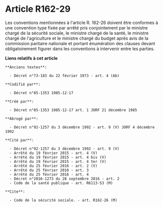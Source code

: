 # Article R162-29

Les conventions mentionnées à l'article R. 162-26 doivent être conformes à une convention type fixée par arrêté pris
conjointement par le ministre chargé de la sécurité sociale, le ministre chargé de la santé, le ministre chargé de
l'agriculture et le ministre chargé du budget après avis de la commission paritaire nationale et portant énumération des
clauses devant obligatoirement figurer dans les conventions à intervenir entre les parties.

**Liens relatifs à cet article**

	**Anciens textes**:

	  - Décret n°73-183 du 22 février 1973 - art. 4 (Ab)

	**Codifié par**:

	  - Décret n°85-1353 1985-12-17

	**Créé par**:

	  - Décret n°85-1353 1985-12-17 art. 1 JORF 21 décembre 1985

	**Abrogé par**:

	  - Décret n°92-1257 du 3 décembre 1992 - art. 9 (V) JORF 4 décembre 1992

	**Cité par**:

	  - Décret n°92-1257 du 3 décembre 1992 - art. 9 (V)
	  - Arrêté du 19 février 2015 - art. 4 (V)
	  - Arrêté du 19 février 2015 - art. 4 bis (V)
	  - Arrêté du 19 février 2015 - art. 4 ter (V)
	  - Arrêté du 25 février 2016 - art. 2 (V)
	  - Arrêté du 25 février 2016 - art. 3
	  - Arrêté du 25 février 2016 - art. 4
	  - Décret n°2016-1273 du 28 septembre 2016 - art. 2
	  - Code de la santé publique - art. R6113-53 (M)

	**Cite**:

	  - Code de la sécurité sociale. - art. R162-26 (M)

